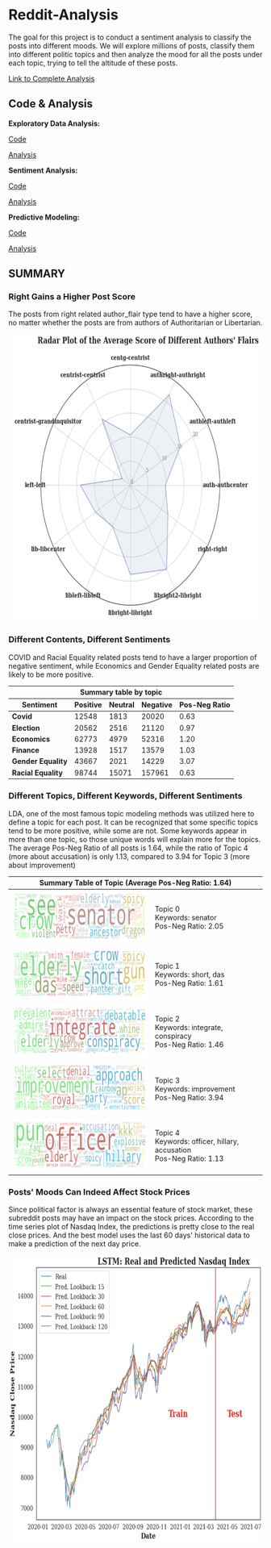 # Reddit-Analysis
The goal for this project is to conduct a sentiment analysis to classify the posts into different moods. We will explore millions of posts, classify them into different politic topics and then analyze the mood for all the posts under each topic, trying to tell the altitude of these posts.

[Link to Complete Analysis](https://yrchen.georgetown.domains/anly502/index.html)

## Code & Analysis
**Exploratory Data Analysis:** 

[Code](project_eda.ipynb)

[Analysis](https://yrchen.georgetown.domains/anly502/eda.html)

**Sentiment Analysis:** 

[Code](project_nlp.ipynb)

[Analysis](https://yrchen.georgetown.domains/anly502/nlp.html)


**Predictive Modeling:** 

[Code](project_ml.ipynb)

[Analysis](https://yrchen.georgetown.domains/anly502/ml.html)

## SUMMARY
### Right Gains a Higher Post Score

The posts from right related author_flair type tend to have a higher score, no matter whether the posts are from authors of Authoritarian or Libertarian.

<img src="img/fig1.png" style="width: 700px; height: 570px;" />

### Different Contents, Different Sentiments</strong>

COVID and Racial Equality related posts tend to have a larger proportion of negative sentiment, while Economics and Gender Equality related posts are likely to be more positive.

<table>
	<thead>
		<tr>
			<th colspan="5">Summary table by topic</th>
		</tr>
		<tr>
			<th>Sentiment</th>
			<th>Positive</th>
			<th>Neutral</th>
			<th>Negative</th>
			<th>Pos-Neg Ratio</th>
		</tr>
	</thead>
	<tbody>
		<tr>
			<td><strong>Covid</strong></td>
			<td>12548</td>
			<td>1813</td>
			<td>20020</td>
			<td>0.63</td>
		</tr>
		<tr>
			<td><strong>Election</strong></td>
			<td>20562</td>
			<td>2516</td>
			<td>21120</td>
			<td>0.97</td>
		</tr>
		<tr>
			<td><strong>Economics</strong></td>
			<td>62773</td>
			<td>4979</td>
			<td>52316</td>
			<td>1.20</td>
		</tr>
		<tr>
			<td><strong>Finance</strong></td>
			<td>13928</td>
			<td>1517</td>
			<td>13579</td>
			<td>1.03</td>
		</tr>
		<tr>
			<td><strong>Gender Equality</strong></td>
			<td>43667</td>
			<td>2021</td>
			<td>14229</td>
			<td>3.07</td>
		</tr>
		<tr>
			<td><strong>Racial Equality</strong></td>
			<td>98744</td>
			<td>15071</td>
			<td>157961</td>
			<td>0.63</td>
		</tr>
	</tbody>
</table>

### Different Topics, Different Keywords, Different Sentiments

LDA, one of the most famous topic modeling methods was utilized here to define a topic for each post. It can be recognized that some specific topics tend to be more positive, while some are not. Some keywords appear in more than one topic, so those unique words will explain more for the topics. The average Pos-Neg Ratio of all posts is 1.64, while the ratio of Topic 4 (more about accusation) is only 1.13, compared to 3.94 for Topic 3 (more about improvement)

	
	
	
	
	
<table>
	<thead>
		<th colspan="2">Summary Table of Topic (Average Pos-Neg Ratio: 1.64)</th>
	</thead>
	<tbody>
		<tr>
			<td><img src="img/wordcloud/topic0.png" style="width: 350px; height: 105px;" /></td>
			<td>Topic 0 <br>
				Keywords: senator <br>
				Pos-Neg Ratio: 2.05</td>
		</tr>
		<tr>
			<td><img src="img/wordcloud/topic1.png" style="width: 350px; height: 105px;" /></td>
			<td>Topic 1 <br>
				Keywords: short, das <br>
				Pos-Neg Ratio: 1.61</td>
		</tr>
		<tr>
			<td><img src="img/wordcloud/topic2.png" style="width: 350px; height: 105px;" /></td>
			<td>Topic 2 <br>
				Keywords: integrate, conspiracy <br>
				Pos-Neg Ratio: 1.46</td>
		</tr>
		<tr>
			<td><img src="img/wordcloud/topic3.png" style="width: 350px; height: 105px;" /></td>
			<td>Topic 3 <br>
				Keywords: improvement <br>
				Pos-Neg Ratio: 3.94</td>
		</tr>
		<tr>
			<td><img src="img/wordcloud/topic4.png" style="width: 350px; height: 105px;" /></td>
			<td>Topic 4 <br>
				Keywords: officer, hillary, accusation <br>
				Pos-Neg Ratio: 1.13</td>
		</tr>
	</tbody>
</table>

### Posts' Moods Can Indeed Affect Stock Prices

Since political factor is always an essential feature of stock market, these subreddit posts may have an impact on the stock prices. According to the time series plot of Nasdaq Index, the predictions is pretty close to the real close prices. And the best model uses the last 60 days' historical data to make a prediction of the next day price.

<img src="img/fig2.png" style="width: 650px; height: 568px;" />

